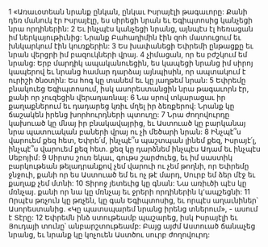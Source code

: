 1 «Առաւօտեան նրանք ընկան,
ընկաւ Իսրայէլի թագաւորը:
Քանի դեռ մանուկ էր Իսրայէլը,
ես սիրեցի նրան եւ Եգիպտոսից կանչեցի նրա որդիներին:
2 Եւ ինչպէս կանչեցի նրանց, այնպէս էլ հեռացան իմ ներկայութիւնից:
Նրանք Բահաղիմին էին զոհ մատուցում
եւ խնկարկում էին կուռքերին:
3 Ես խափանեցի Եփրեմի ընթացքը
եւ նրան վերցրի իմ բազուկների վրայ.
4 չիմացան, որ ես բժշկում եմ նրանց:
Երբ մարդիկ ապականուեցին,
ես կապեցի նրանց իմ սիրոյ կապերով
եւ նրանց համար դարձայ այնպիսին,
որ ապտակում է ուրիշի ծնօտին:
Ես հոգ կը տանեմ եւ կը յաղթեմ նրան:
5 Եփրեմը բնակուեց Եգիպտոսում,
իսկ ասորեստանցին նրա թագաւորն էր,
քանի որ չուզեցին վերադառնալ:
6 Նա սրով տկարացաւ իր քաղաքներում
եւ դադարեց կռիւ մղել իր ձեռքերով:
Նրանք կը ճաշակեն իրենց խորհուրդների պտուղը:
7 Նրա ժողովուրդը կախուած կը մնայ իր բնակավայրից,
եւ Աստուած կը բարկանայ նրա պատուական բաների վրայ
ու չի մեծարի նրան:
8 Ինչպէ՞ս վարուեմ քեզ հետ, Եփրե՛մ,
ինչպէ՞ս պաշտպան լինեմ քեզ, Իսրայէ՛լ,
ինչպէ՞ս վարուեմ քեզ հետ.
քեզ կը դարձնեմ ինչպէս Ադամ եւ ինչպէս Սեբոյիմ:
9 Սիրտս շուռ եկաւ, գութս շարժուեց,
եւ իմ սաստիկ բարկութեան թելադրանքով չեմ վարուի
ու չեմ թողնի, որ Եփրեմը ջնջուի,
քանի որ ես Աստուած եմ եւ ոչ թէ մարդ,
Սուրբ եմ ձեր մէջ եւ քաղաք չեմ մտնի:
10 Տիրոջ յետեւից կը գնան:
Նա առիւծի պէս կը մռնչայ.
քանի որ նա կը մռնչայ եւ ջրերի որդիներին կ՚ապշեցնի:
11 Որպէս թռչուն կը թռչեն, կը գան Եգիպտոսից,
եւ որպէս աղաւնիներ՝ Ասորեստանից.
«Կը պատսպարեմ նրանց իրենց տներում», - ասում է Տէրը:
12 Եփրեմն ինձ ստութեամբ պաշարեց,
իսկ Իսրայէլի եւ Յուդայի տունը՝ անբարշտութեամբ:
Բայց այժմ Աստուած ճանաչեց նրանց,
եւ նրանք կը կոչուեն Աստծու սուրբ ժողովուրդ:
